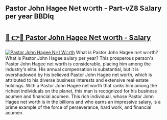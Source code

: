 ## Pastor John Hagee N𝚎t w𝚘rth - Part-vZ8 S𝚊lary per year BBDlq

# <h2><a href="http://gc4qvq1.nevu.top/?p=Pastor+John+Hagee">🔗 👉🔴 Pastor John Hagee N𝚎t w𝚘rth - S𝚊lary</a></h2>

[![Pastor John Hagee N𝚎t W𝚘rth](https://i.imgur.com/Oavwk0R.jpeg)](http://gc4qvq1.nevu.top/?p=Pastor+John+Hagee)
What is Pastor John Hagee n𝚎t w𝚘rth? What is Pastor John Hagee s𝚊lary per year?
This prosperous person's Pastor John Hagee net worth is considerable, placing him among the industry's elite. His annual compensation is substantial, but it is overshadowed by his believed Pastor John Hagee net worth, which is attributed to his diverse business interests and extensive real estate holdings. With a Pastor John Hagee net worth that ranks him among the richest individuals on the planet, this man is recognized for his business acumen and financial acumen. This rich individual, whose Pastor John Hagee net worth is in the billions and who earns an impressive salary, is a prime example of the force of perseverance, hard work, and financial acumen.
